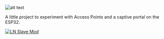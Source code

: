 ![alt text](https://i.imgur.com/Tbs0Dhn.jpg)

A little project to experiment with Access Points and a captive portal on the ESP32.

[![LN Slave Mod](https://i.imgur.com/IlZS39y.png)](https://www.youtube.com/watch?v=Jnxgpweg3UQ)

